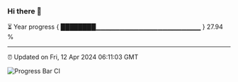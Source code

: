### Hi there 👋

⏳ Year progress { ████████▁▁▁▁▁▁▁▁▁▁▁▁▁▁▁▁▁▁▁▁▁▁ } 27.94 %

---

⏰ Updated on Fri, 12 Apr 2024 06:11:03 GMT

![Progress Bar CI](https://github.com/Shyam-Makwana/GitHub-Actions-Demo/workflows/Progress%20Bar%20CI/badge.svg)
